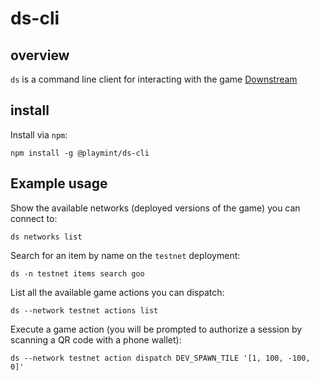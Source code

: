 # ds-cli

## overview

`ds` is a command line client for interacting with the game [Downstream](https://downstream.game)

## install

Install via `npm`:

```
npm install -g @playmint/ds-cli
```

## Example usage

Show the available networks (deployed versions of the game) you can connect to:

```
ds networks list
```

Search for an item by name on the `testnet` deployment:

```
ds -n testnet items search goo
```

List all the available game actions you can dispatch:

```
ds --network testnet actions list
```

Execute a game action (you will be prompted to authorize a session by scanning a QR code with a phone wallet):

```
ds --network testnet action dispatch DEV_SPAWN_TILE '[1, 100, -100, 0]'
```
